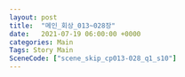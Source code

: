 ```yaml
---
layout: post
title:  "메인_회상_013~028장"
date:   2021-07-19 06:00:00 +0000
categories: Main
Tags: Story Main
SceneCode: ["scene_skip_cp013-028_q1_s10"]
---
```

